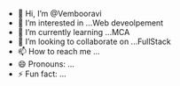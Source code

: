 - 👋 Hi, I’m @Vembooravi
- 👀 I’m interested in ...Web deveolpement
- 🌱 I’m currently learning ...MCA
- 💞️ I’m looking to collaborate on ...FullStack
- 📫 How to reach me ...
- 😄 Pronouns: ...
- ⚡ Fun fact: ...

<!---
Vembooravi/Vembooravi is a ✨ special ✨ repository because its `README.md` (this file) appears on your GitHub profile.
You can click the Preview link to take a look at your changes.
--->
